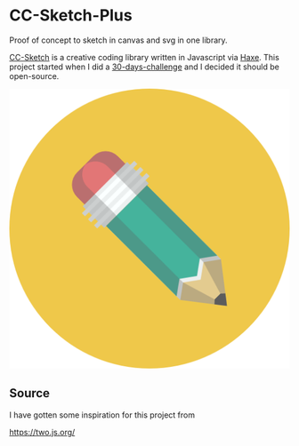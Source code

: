 # CC-Sketch-Plus

Proof of concept to sketch in canvas and svg in one library.

[CC-Sketch](https://github.com/MatthijsKamstra/cc-sketch) is a creative coding library written in Javascript via [Haxe](http://www.haxe.org).
This project started when I did a [30-days-challenge](https://matthijskamstra.github.io/creative-coding) and I decided it should be open-source.

<p align="center">
  <img src="icon.jpg" />
</p>


## Source

I have gotten some inspiration for this project from

<https://two.js.org/>